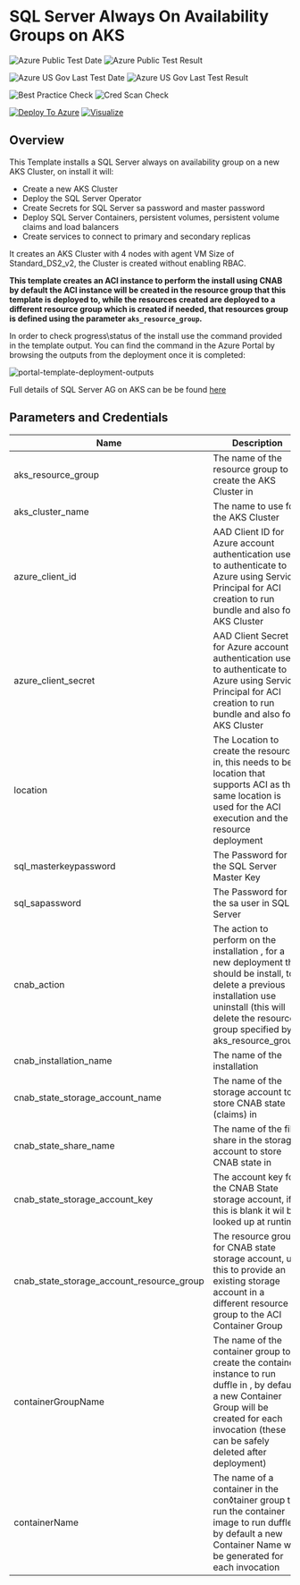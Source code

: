 # SQL Server Always On Availability Groups on AKS

![Azure Public Test Date](https://azurequickstartsservice.blob.core.windows.net/badges/201-aks-sql-server-always-on/PublicLastTestDate.svg)
![Azure Public Test Result](https://azurequickstartsservice.blob.core.windows.net/badges/201-aks-sql-server-always-on/PublicDeployment.svg)

![Azure US Gov Last Test Date](https://azurequickstartsservice.blob.core.windows.net/badges/201-aks-sql-server-always-on/FairfaxLastTestDate.svg)
![Azure US Gov Last Test Result](https://azurequickstartsservice.blob.core.windows.net/badges/201-aks-sql-server-always-on/FairfaxDeployment.svg)

![Best Practice Check](https://azurequickstartsservice.blob.core.windows.net/badges/201-aks-sql-server-always-on/BestPracticeResult.svg)
![Cred Scan Check](https://azurequickstartsservice.blob.core.windows.net/badges/201-aks-sql-server-always-on/CredScanResult.svg)

[![Deploy To Azure](https://raw.githubusercontent.com/fathym-it/azure-quickstart-templates/master/1-CONTRIBUTION-GUIDE/images/deploytoazure.svg?sanitize=true)](https://portal.azure.com/#create/Microsoft.Template/uri/https%3A%2F%2Fraw.githubusercontent.com%2Ffathym-it%2Fazure-quickstart-templates%2Fmaster%2F201-aks-sql-server-always-on%2Fazuredeploy.json)  [![Visualize](https://raw.githubusercontent.com/fathym-it/azure-quickstart-templates/master/1-CONTRIBUTION-GUIDE/images/visualizebutton.svg?sanitize=true)](http://armviz.io/#/?load=https%3A%2F%2Fraw.githubusercontent.com%2Ffathym-it%2Fazure-quickstart-templates%2Fmaster%2F201-aks-sql-server-always-on%2Fazuredeploy.json)

## Overview

This Template installs a SQL Server always on availability group on a new AKS Cluster, on install it will:

* Create a new AKS Cluster
* Deploy the SQL Server Operator
* Create Secrets for SQL Server sa password and master password
* Deploy SQL Server Containers, persistent volumes, persistent volume claims and load balancers
* Create services to connect to primary and secondary replicas

It creates an AKS Cluster with 4 nodes with agent VM Size of Standard_DS2_v2, the Cluster is created without enabling RBAC.

**This template creates an ACI instance to perform the install using CNAB by default the ACI instance will be created in the resource group that this template is deployed to, while the resources created are deployed to a different resource group which is created if needed, that resources group is defined using the parameter `aks_resource_group`.**

In order to check progress\status of the install use the command provided in the template output. You can find the command in the Azure Portal by browsing the outputs from the deployment once it is completed:

![portal-template-deployment-outputs](./images/portal-template-deployment-outputs.png)

Full details of SQL Server AG on AKS can be be found [here](https://docs.microsoft.com/en-us/sql/linux/sql-server-linux-kubernetes-deploy?view=sqlallproducts-allversions)

## Parameters and Credentials

| Name| Description
---|---
aks_resource_group |   The name of the resource group to create the AKS Cluster in
aks_cluster_name |  The name to use for the AKS Cluster
azure_client_id | AAD Client ID for Azure account authentication used to authenticate to Azure using Service Principal for ACI creation to run bundle and also for AKS Cluster
azure_client_secret |  AAD Client Secret for Azure account authentication used to authenticate to Azure using Service Principal for ACI creation to run bundle and also for AKS Cluster
location | The Location to create the resources in, this needs to be a location that supports ACI as the same location is used for the ACI execution and the resource deployment
sql_masterkeypassword |  The Password for the SQL Server Master Key
sql_sapassword | The Password for the sa user in SQL Server
cnab_action | The action to perform on the installation , for a new deployment this should be install, to delete a previous installation use uninstall (this will delete the resource group specified by aks_resource_group)
cnab_installation_name | The name of the installation
cnab_state_storage_account_name| The name of the storage account to store CNAB state (claims) in
cnab_state_share_name| The name of the file share in the storage account to store CNAB state in
cnab_state_storage_account_key | The account key for the CNAB State storage account, if this is blank it wil be looked up at runtime
cnab_state_storage_account_resource_group| The resource group for CNAB state storage account, use this to provide an existing storage account in a different resource group to the ACI Container Group
containerGroupName | The name of the container group to create the container instance to run duffle in , by default a new Container Group will be created for each invocation (these can be safely deleted after deployment)
containerName| The name of a container in the con◊tainer group to run the container image to run duffle, by default a new Container Name will be generated for each invocation





